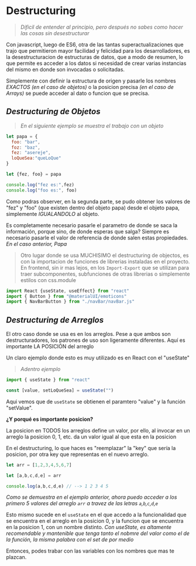 # Destructuring

> _Dificil de entender al principio, pero después no sabes como hacer las cosas sin desestructurar_

Con javascript, luego de ES6, otra de las tantas superactualizaciones que trajo que permitieron mayor facilidad y felicidad para los desarrolladores, es la desestructuracion de estructuras de datos, que a modo de resumen, lo que permite es acceder a los datos si necesidad de crear varias instancias del mismo en donde son invocadas o solicitadas.  

Simplemente con definir la estructura de origen y pasarle los nombres *EXACTOS* _(en el caso de objetos)_ o la posicion precisa _(en el caso de Arrays)_ se puede acceder al dato o funcion que se precisa. 

## _Destructuring de Objetos_

>_En el siguiente ejemplo se muestra el trabajo con un objeto_

```js
let papa = {
  foo: "bar",
  foz: "baz",
  fez: "asereje",
  loQueSea:"queLoQue"
}

let {fez, foo} = papa

console.log("fez es:",fez)
console.log("foo es:", foo)
```

Como podras observer, en la segunda parte, se pudo obtener los valores de "fez" y "foo" (que existen dentro del objeto papa) desde el objeto papa, simplemente *IGUALANDOLO* al objeto. 

Es completamente necesario pasarle el parametro de donde se saca la información, porque sino, de donde esperas que salga? 
Siempre es necesario pasarle el valor de referencia de donde salen estas propiedades. _En el caso anterior, Papa_

>Otro lugar donde se usa MUCHISIMO el destructuring de objectos, es con la importacion de funciones de librerias instaladas en el proyecto. En frontend, sin ir mas lejos, en los `Import-Export` que se utilizan para traer subcomponentes, subfunciones de otras librerias o simplemente estilos con css.module

```js
import React {useState, useEffect} from "react"
import { Button } from "@materialUI/emoticons"
import { NavBarButton } from "./navBar/navBar.js"
```

## _Destructuring de Arreglos_

El otro caso donde se usa es en los arreglos. 
Pese a que ambos son destructuradores, los patrones de uso son ligeramente diferentes. Aquí es importante LA POSICIÓN del arreglo

Un claro ejemplo donde esto es muy utilizado es en React con el "useState"

>_Adentro ejemplo_

```js
import { useState } from "react"

const [value, setLoQueSea] = useState("")

```

Aqui vemos que de `useState` se obtienen el paramtero "value" y la función "setValue". 

**¿Y porqué es importante posicion?**

La posicion en TODOS los arreglos define un valor, por ello, al invocar en un arreglo la posicion 0, 1, etc. da un valor igual al que esta en la posicion

En el destructuring, lo que haces es "reemplazar" la "key" que sería la posicion, por otra key que representas en el nuevo arreglo.

```js
let arr = [1,2,3,4,5,6,7]

let [a,b,c,d,e] = arr

console.log(a,b,c,d,e) // --> 1 2 3 4 5 

```

_Como se demuestra en el ejemplo anterior, ahora puedo acceder a los primero 5 valores del arreglo `arr` a travez de las letras `a`,`b`,`c`,`d`,`e`_


Esto mismo sucede en el `useState` en el que accedo a la funcionalidad que se encuentra en el arreglo en la posicion 0, y la funcion que se encuentra en la posicion 1, con un nombre distinto. _Con useState, es altamente recomendable y mantenible que tenga tanto el nobmre del valor como el de la función, la misma palabra con el set de por medio_

Entonces, podes trabar con las variables con los nombres que mas te plazcan.